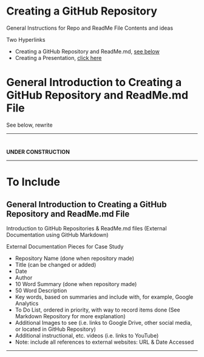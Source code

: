 # Creating a GitHub Repository
General Instructions for Repo and ReadMe File Contents and ideas

Two Hyperlinks
- Creating a GitHub Repository and ReadMe.md, <a href="https://github.com/MercersKitchen/Computer-Science-Planning/tree/master/Projects/Creating%20a%20GitHub%20Repository#general-introduction-to-creating-a-github-repository-and-readmemd-file">see below</a>
- Creating a Presentation, <a href="https://github.com/MercersKitchen/Computer-Science-Planning/tree/master/Projects/Introductory%20Presentation%20Guidance">click here</a>

# General Introduction to Creating a GitHub Repository and ReadMe.md File

See below, rewrite

---

#
**UNDER CONSTRUCTION**

---

# To Include

## General Introduction to Creating a GitHub Repository and ReadMe.md File

Introduction to GitHub Repositories & ReadMe.md files (External Documentation using GitHub Markdown)

External Documentation Pieces for Case Study
- Repository Name (done when repository made)
- Title (can be changed or added)
- Date
- Author
- 10 Word Summary (done when repository made)
- 50 Word Description
- Key words, based on summaries and include with, for example, Google Analytics
- To Do List, ordered in priority, with way to record items done (See Markdown Repository for more explanation)
- Additional Images to see (i.e. links to Google Drive, other social media, or located in GitHub Repository)
- Additional instructional, etc. videos (i.e. links to YouTube)
- Note: include all references to external websites: URL & Date Accessed

---
